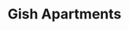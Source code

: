 ---
title: Gish Apartments
phone: (408) 436-8972
website: http://jsco.net/property/gish-apartments/
management: John Stewart Company
tags: []
---